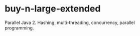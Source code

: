 buy-n-large-extended
====================

Parallel Java 2. Hashing, multi-threading, concurrency, parallel programming.

